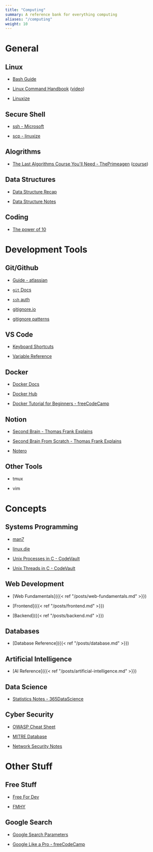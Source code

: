```yaml
---
title: "Computing"
summary: A reference bank for everything computing
aliases: "/computing"
weight: 10
---
```


# General

## Linux

- [Bash Guide](https://github.com/Idnan/bash-guide)

- [Linux Command Handbook](https://www.freecodecamp.org/news/the-linux-commands-handbook) ([video](https://www.youtube.com/watch?v=ZtqBQ68cfJc))

- [Linuxize](https://linuxize.com/)

## Secure Shell

- [ssh - Microsoft](https://docs.microsoft.com/en-us/windows-server/administration/openssh/openssh_overview)

- [scp - linuxize](https://linuxize.com/post/how-to-use-scp-command-to-securely-transfer-files/)

## Alogrithms

- [The Last Algorithms Course You'll Need - ThePrimeagen](https://theprimeagen.github.io/fem-algos/) ([course](https://frontendmasters.com/courses/algorithms/))

## Data Structures

- [Data Structure Recap](https://www.programiz.com/dsa/data-structure-types)

- [Data Structure Notes](https://github.com/millionhz/data-structures-notes)

## Coding

- [The power of 10](https://en.wikipedia.org/wiki/The_Power_of_10:_Rules_for_Developing_Safety-Critical_Code)

# Development Tools

## Git/Github

- [Guide - atlassian](https://www.atlassian.com/git/tutorials/what-is-version-control)

- [`git` Docs](https://git-scm.com/doc)

- [`ssh` auth](https://docs.github.com/en/authentication/connecting-to-github-with-ssh/generating-a-new-ssh-key-and-adding-it-to-the-ssh-agent)

- [gitignore.io](https://www.toptal.com/developers/gitignore)

- [gitignore patterns](https://linuxize.com/post/gitignore-ignoring-files-in-git/)

## VS Code

- [Keyboard Shortcuts](https://code.visualstudio.com/shortcuts/keyboard-shortcuts-windows.pdf)

- [Variable Reference](https://code.visualstudio.com/docs/editor/variables-reference)

## Docker

- [Docker Docs](https://docs.docker.com/)

- [Docker Hub](https://hub.docker.com/)

- [Docker Tutorial for Beginners - freeCodeCamp](https://www.youtube.com/watch?v=fqMOX6JJhGo)

## Notion

- [Second Brain - Thomas Frank Explains](https://www.youtube.com/watch?v=vs8WQh2k-Ow)

- [Second Brain From Scratch - Thomas Frank Explains](https://www.youtube.com/watch?v=Y__243RqBeM&pp=ygUTbm90aW9uIHNlY29uZiBicmFpbg%3D%3D)

- [Notero](https://github.com/dvanoni/notero)

## Other Tools

- tmux

- vim

# Concepts

## Systems Programming

- [man7](https://man7.org/linux/man-pages/)

- [linux.die](https://linux.die.net/man/)

- [Unix Processes in C - CodeVault](https://www.youtube.com/playlist?list=PLfqABt5AS4FkW5mOn2Tn9ZZLLDwA3kZUY)

- [Unix Threads in C - CodeVault](https://www.youtube.com/playlist?list=PLfqABt5AS4FmuQf70psXrsMLEDQXNkLq2)

## Web Development

- [Web Fundamentals]({{< ref "/posts/web-fundamentals.md" >}})

- [Frontend]({{< ref "/posts/frontend.md" >}})

- [Backend]({{< ref "/posts/backend.md" >}})

## Databases

- [Database Reference]({{< ref "/posts/database.md" >}})

## Artificial Intelligence

- [AI Reference]({{< ref "/posts/artificial-intelligence.md" >}})

## Data Science

- [Statistics Notes - 365DataScience](https://365datascience.com/resources-center/course-notes/statistics/)

## Cyber Security

- [OWASP Cheat Sheet](https://cheatsheetseries.owasp.org/index.html)

- [MITRE Database](https://attack.mitre.org/)

- [Network Security Notes](https://millionhz.github.io/network-security-notes/)

# Other Stuff

## Free Stuff

- [Free For Dev](https://free-for.dev/)

- [FMHY](https://fmhy.net/)

## Google Search

- [Google Search Parameters](https://ahrefs.com/blog/google-advanced-search-operators/)

- [Google Like a Pro - freeCodeCamp](https://www.youtube.com/watch?v=BRiNw490Eq0)
